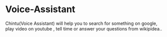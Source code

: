 # Voice-Assistant
Chintu(Voice Assistant) will help you to search for something on google, play video on youtube , tell time or answer your questions from wikipidea..
